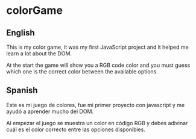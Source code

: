 # colorGame
## English
This is my color game, it was my first JavaScript project and it helped me learn a lot about the DOM.

At the start the game will show you a RGB code color and you must guess which one is the correct color between the available options. 

## Spanish
Este es mi juego de colores, fue mi primer proyecto con javascript y me ayudó a aprender mucho del DOM.

Al empezar el juego se muestra un color en código RGB y debes adivinar cuál es el color correcto entre las opciones disponibles.
